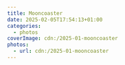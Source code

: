 ```yaml
---
title: Mooncoaster
date: 2025-02-05T17:54:13+01:00
categories:
  - photos
coverImage: cdn:/2025-01-mooncoaster
photos:
  - url: cdn:/2025-01-mooncoaster
---
```

